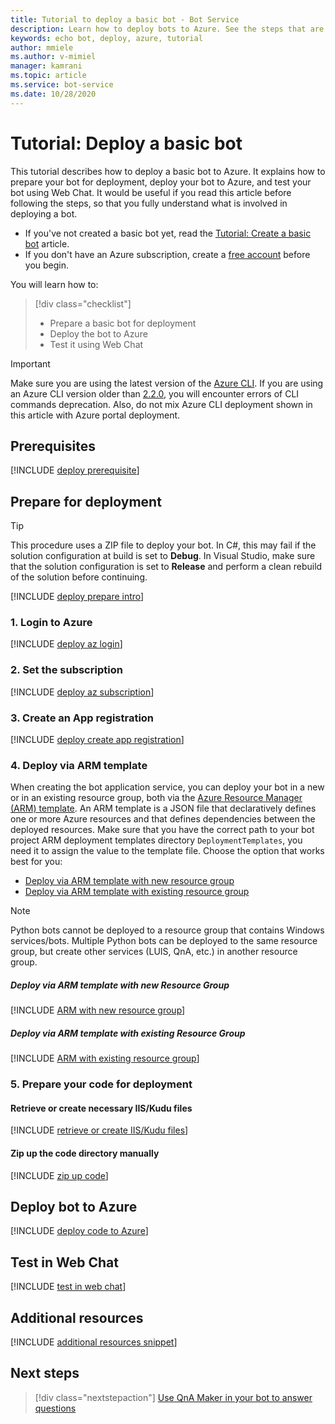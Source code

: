 ```yaml
---
title: Tutorial to deploy a basic bot - Bot Service
description: Learn how to deploy bots to Azure. See the steps that are needed to prepare for deployment, deploy, and test bots.
keywords: echo bot, deploy, azure, tutorial
author: mmiele
ms.author: v-mimiel
manager: kamrani
ms.topic: article
ms.service: bot-service
ms.date: 10/28/2020
---
```


# Tutorial: Deploy a basic bot

This tutorial describes how to deploy a basic bot to Azure. It explains how to prepare your bot for deployment, deploy your bot to Azure, and test your bot using Web Chat.
It would be useful if you read this article before following the steps, so that you fully understand what is involved in deploying a bot.

- If you've not created a basic bot yet, read the [Tutorial: Create  a basic bot](bot-builder-tutorial-create-basic-bot.md) article.
- If you don't have an Azure subscription, create a [free account](https://azure.microsoft.com/free/?WT.mc_id=A261C142F) before you begin.

You will learn how to:
> [!div class="checklist"]
> * Prepare a basic bot for deployment
> * Deploy the bot to Azure
> * Test it using Web Chat

> [!IMPORTANT]
> Make sure you are using the latest version of the [Azure CLI](https://docs.microsoft.com/cli/azure/?view=azure-cli-latest&preserve-view=true). If you are using an Azure CLI version older than [2.2.0](https://github.com/MicrosoftDocs/azure-docs-cli/blob/master/docs-ref-conceptual/release-notes-azure-cli.md#march-10-2020), you will encounter errors of CLI commands deprecation. Also, do not mix Azure CLI deployment shown in this article with Azure portal deployment.

## Prerequisites

[!INCLUDE [deploy prerequisite](~/includes/deploy/snippet-prerequisite.md)]

## Prepare for deployment

> [!TIP]
> This procedure uses a ZIP file to deploy your bot. In C#, this may fail if the solution configuration at build is set to **Debug**.
> In Visual Studio, make sure that the solution configuration is set to **Release** and perform a clean rebuild of the solution before continuing.

[!INCLUDE [deploy prepare intro](~/includes/deploy/snippet-prepare-deploy-intro.md)]

### 1. Login to Azure

[!INCLUDE [deploy az login](~/includes/deploy/snippet-az-login.md)]

### 2. Set the subscription

[!INCLUDE [deploy az subscription](~/includes/deploy/snippet-az-set-subscription.md)]

### 3. Create an App registration

[!INCLUDE [deploy create app registration](~/includes/deploy/snippet-create-app-registration.md)]

### 4. Deploy via ARM template

When creating the bot application service, you can deploy your bot in a new or in an existing resource group, both via the [Azure Resource Manager (ARM) template](https://docs.microsoft.com/azure/azure-resource-manager/templates/overview). An ARM template is a JSON file that declaratively defines one or more Azure resources and that defines dependencies between the deployed resources. Make sure that you have the correct path to your bot project ARM deployment templates directory `DeploymentTemplates`, you need it to assign the value to the template file. Choose the option that works best for you:

* [Deploy via ARM template with new resource group](#deploy-via-arm-template-with-new-resource-group)
* [Deploy via ARM template with existing resource group](#deploy-via-arm-template-with-existing-resource-group)

> [!NOTE]
> Python bots cannot be deployed to a resource group that contains Windows services/bots.  Multiple Python bots can be deployed to the same resource group, but create other services (LUIS, QnA, etc.) in another resource group.

##### **Deploy via ARM template with new Resource Group**

[!INCLUDE [ARM with new resource group](~/includes/deploy/snippet-ARM-new-resource-group.md)]

##### **Deploy via ARM template with existing Resource Group**

[!INCLUDE [ARM with existing resource group](~/includes/deploy/snippet-ARM-existing-resource-group.md)]

### 5. Prepare your code for deployment

#### **Retrieve or create necessary IIS/Kudu files**

[!INCLUDE [retrieve or create IIS/Kudu files](~/includes/deploy/snippet-IIS-Kudu-files.md)]

#### **Zip up the code directory manually**

[!INCLUDE [zip up code](~/includes/deploy/snippet-zip-code.md)]

## Deploy bot to Azure

[!INCLUDE [deploy code to Azure](~/includes/deploy/snippet-deploy-code-to-az.md)]

## Test in Web Chat

[!INCLUDE [test in web chat](~/includes/deploy/snippet-test-in-web-chat.md)]


## Additional resources

[!INCLUDE [additional resources snippet](~/includes/deploy/snippet-additional-resources.md)]

## Next steps

> [!div class="nextstepaction"]
> [Use QnA Maker in your bot to answer questions](bot-builder-tutorial-add-qna.md)
